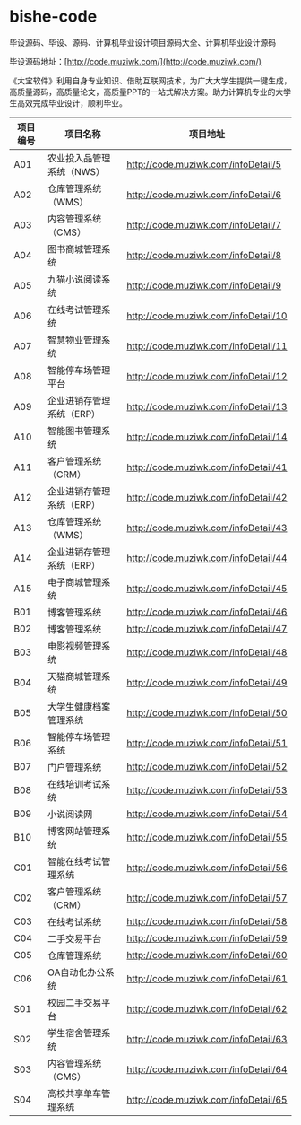 # bishe-code
毕设源码、毕设、源码、计算机毕业设计项目源码大全、计算机毕业设计源码

毕设源码地址：[http://code.muziwk.com/](http://code.muziwk.com/)

《大宝软件》利用自身专业知识、借助互联网技术，为广大大学生提供一键生成，高质量源码，高质量论文，高质量PPT的一站式解决方案。助力计算机专业的大学生高效完成毕业设计，顺利毕业。




| 项目编号 | 项目名称                  | 项目地址                             |
| -------- | ------------------------- | ------------------------------------ |
| A01      | 农业投入品管理系统（NWS） | http://code.muziwk.com/infoDetail/5  |
| A02      | 仓库管理系统（WMS）       | http://code.muziwk.com/infoDetail/6  |
| A03      | 内容管理系统（CMS）       | http://code.muziwk.com/infoDetail/7  |
| A04      | 图书商城管理系统          | http://code.muziwk.com/infoDetail/8  |
| A05      | 九猫小说阅读系统          | http://code.muziwk.com/infoDetail/9  |
| A06      | 在线考试管理系统          | http://code.muziwk.com/infoDetail/10 |
| A07      | 智慧物业管理系统          | http://code.muziwk.com/infoDetail/11 |
| A08      | 智能停车场管理平台        | http://code.muziwk.com/infoDetail/12 |
| A09      | 企业进销存管理系统（ERP） | http://code.muziwk.com/infoDetail/13 |
| A10      | 智能图书管理系统          | http://code.muziwk.com/infoDetail/14 |
| A11      | 客户管理系统（CRM）       | http://code.muziwk.com/infoDetail/41 |
| A12      | 企业进销存管理系统（ERP） | http://code.muziwk.com/infoDetail/42 |
| A13      | 仓库管理系统（WMS）       | http://code.muziwk.com/infoDetail/43 |
| A14      | 企业进销存管理系统（ERP） | http://code.muziwk.com/infoDetail/44 |
| A15      | 电子商城管理系统          | http://code.muziwk.com/infoDetail/45 |
| B01      | 博客管理系统              | http://code.muziwk.com/infoDetail/46 |
| B02      | 博客管理系统              | http://code.muziwk.com/infoDetail/47 |
| B03      | 电影视频管理系统          | http://code.muziwk.com/infoDetail/48 |
| B04      | 天猫商城管理系统          | http://code.muziwk.com/infoDetail/49 |
| B05      | 大学生健康档案管理系统    | http://code.muziwk.com/infoDetail/50 |
| B06      | 智能停车场管理系统        | http://code.muziwk.com/infoDetail/51 |
| B07      | 门户管理系统              | http://code.muziwk.com/infoDetail/52 |
| B08      | 在线培训考试系统          | http://code.muziwk.com/infoDetail/53 |
| B09      | 小说阅读网                | http://code.muziwk.com/infoDetail/54 |
| B10      | 博客网站管理系统          | http://code.muziwk.com/infoDetail/55 |
| C01      | 智能在线考试管理系统      | http://code.muziwk.com/infoDetail/56 |
| C02      | 客户管理系统（CRM）       | http://code.muziwk.com/infoDetail/57 |
| C03      | 在线考试系统              | http://code.muziwk.com/infoDetail/58 |
| C04      | 二手交易平台              | http://code.muziwk.com/infoDetail/59 |
| C05      | 仓库管理系统              | http://code.muziwk.com/infoDetail/60 |
| C06      | OA自动化办公系统          | http://code.muziwk.com/infoDetail/61 |
| S01      | 校园二手交易平台          | http://code.muziwk.com/infoDetail/62 |
| S02      | 学生宿舍管理系统          | http://code.muziwk.com/infoDetail/63 |
| S03      | 内容管理系统（CMS）       | http://code.muziwk.com/infoDetail/64 |
| S04      | 高校共享单车管理系统      | http://code.muziwk.com/infoDetail/65 |
